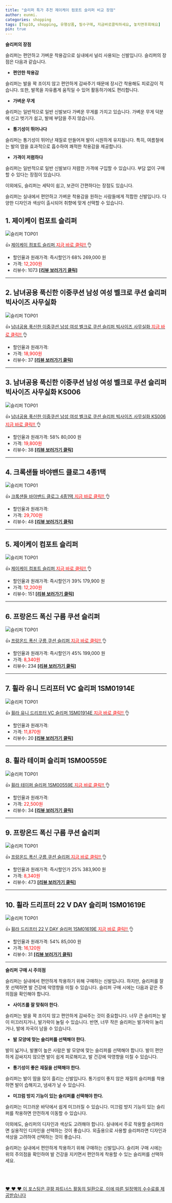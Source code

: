```yaml
---
title: "슬리퍼 특가 추천 제이케이 컴포트 슬리퍼 비교 장점"
author: eunmi.
categories: shopping
tags: [Top10, shopping, 유행상품, 필수구매, 지금바로클릭하세요, 놓치면후회해요]
pin: true
---
```

**슬리퍼의 장점**

슬리퍼는 편안하고 가벼운 착용감으로 실내에서 널리 사용되는 신발입니다. 슬리퍼의 장점은 다음과 같습니다.

* **편안한 착용감**

슬리퍼는 발을 꽉 조이지 않고 편안하게 감싸주기 때문에 장시간 착용해도 피로감이 적습니다. 또한, 발목을 자유롭게 움직일 수 있어 활동하기에도 편리합니다.

* **가벼운 무게**

슬리퍼는 일반적으로 일반 신발보다 가벼운 무게를 가지고 있습니다. 가벼운 무게 덕분에 신고 벗기가 쉽고, 발에 부담을 주지 않습니다.

* **통기성이 뛰어나다**

슬리퍼는 통기성이 뛰어난 재질로 만들어져 발이 시원하게 유지됩니다. 특히, 여름철에는 발의 땀을 효과적으로 흡수하여 쾌적한 착용감을 제공합니다.

* **가격이 저렴하다**

슬리퍼는 일반적으로 일반 신발보다 저렴한 가격에 구입할 수 있습니다. 부담 없이 구매할 수 있다는 장점이 있습니다.

이외에도, 슬리퍼는 세탁이 쉽고, 보관이 간편하다는 장점도 있습니다.

슬리퍼는 실내에서 편안하고 가벼운 착용감을 원하는 사람들에게 적합한 신발입니다. 다양한 디자인과 색상이 출시되어 취향에 맞게 선택할 수 있습니다.

   

## 1. 제이케이 컴포트 슬리퍼

![슬리퍼 TOP01](https://thumbnail7.coupangcdn.com/thumbnails/remote/230x230ex/image/vendor_inventory/9551/510f17e0cc34474f123f1fb7be706a3be751e7f8699b891c0636fdd33c67.jpg)


👍 [제이케이 컴포트 슬리퍼 <font color=red> 지금 바로 클릭!! </font> ](https://link.coupang.com/re/AFFSDP?lptag=AF3617701&subid=GithubCoopas&pageKey=7219831226&traceid=V0-153&itemId=18292665479&vendorItemId=85944952513) 👌 


- 할인율과 원래가격: 즉시할인가 68%  269,000   원
- 가격: <span style='color:red'>12,200원</span>
- 리뷰수: 1073  [**[리뷰 보러가기 클릭]**](https://link.coupang.com/re/AFFSDP?lptag=AF3617701&subid=GithubCoopas&pageKey=7219831226&traceid=V0-153&itemId=18292665479&vendorItemId=85944952513)

---


   

## 2. 남녀공용 푹신한 이중쿠션 남성 여성 벨크로 쿠션 슬리퍼 빅사이즈 사무실화

![슬리퍼 TOP01](https://thumbnail6.coupangcdn.com/thumbnails/remote/230x230ex/image/vendor_inventory/a2bc/afac403bf2b021175284d7c4b20f9f41cfd1f9e4981f6cfa733df3ea7c1f.jpg)


👍 [남녀공용 푹신한 이중쿠션 남성 여성 벨크로 쿠션 슬리퍼 빅사이즈 사무실화 <font color=red> 지금 바로 클릭!! </font> ](https://link.coupang.com/re/AFFSDP?lptag=AF3617701&subid=GithubCoopas&pageKey=6539343460&traceid=V0-153&itemId=14553255718&vendorItemId=81796738971) 👌 


- 할인율과 원래가격: 
- 가격: <span style='color:red'>18,900원</span>
- 리뷰수: 37  [**[리뷰 보러가기 클릭]**](https://link.coupang.com/re/AFFSDP?lptag=AF3617701&subid=GithubCoopas&pageKey=6539343460&traceid=V0-153&itemId=14553255718&vendorItemId=81796738971)

---


   

## 3. 남녀공용 푹신한 이중쿠션 남성 여성 벨크로 쿠션 슬리퍼 빅사이즈 사무실화 KS006

![슬리퍼 TOP01](https://thumbnail7.coupangcdn.com/thumbnails/remote/230x230ex/image/vendor_inventory/35b2/484c05a9ab5b010e0c672f08267eec87aeaace87021b188292d33df47f08.jpg)


👍 [남녀공용 푹신한 이중쿠션 남성 여성 벨크로 쿠션 슬리퍼 빅사이즈 사무실화 KS006 <font color=red> 지금 바로 클릭!! </font> ](https://link.coupang.com/re/AFFSDP?lptag=AF3617701&subid=GithubCoopas&pageKey=7070432407&traceid=V0-153&itemId=17556143886&vendorItemId=86853373698) 👌 


- 할인율과 원래가격: 58%  80,000   원
- 가격: <span style='color:red'>19,800원</span>
- 리뷰수: 38  [**[리뷰 보러가기 클릭]**](https://link.coupang.com/re/AFFSDP?lptag=AF3617701&subid=GithubCoopas&pageKey=7070432407&traceid=V0-153&itemId=17556143886&vendorItemId=86853373698)

---


   

## 4. 크록샌들 바야밴드 클로그 4종1택

![슬리퍼 TOP01](https://thumbnail10.coupangcdn.com/thumbnails/remote/230x230ex/image/vendor_inventory/c428/d08bcb4a887b9c72798b27c1f43936ad93b11198e1a5b179e6f26e3995cc.jpg)


👍 [크록샌들 바야밴드 클로그 4종1택 <font color=red> 지금 바로 클릭!! </font> ](https://link.coupang.com/re/AFFSDP?lptag=AF3617701&subid=GithubCoopas&pageKey=7188296050&traceid=V0-153&itemId=18143481997&vendorItemId=87420302243) 👌 


- 할인율과 원래가격: 
- 가격: <span style='color:red'>29,700원</span>
- 리뷰수: 48  [**[리뷰 보러가기 클릭]**](https://link.coupang.com/re/AFFSDP?lptag=AF3617701&subid=GithubCoopas&pageKey=7188296050&traceid=V0-153&itemId=18143481997&vendorItemId=87420302243)

---


   

## 5. 제이케이 컴포트 슬리퍼

![슬리퍼 TOP01](https://thumbnail10.coupangcdn.com/thumbnails/remote/230x230ex/image/vendor_inventory/73c8/80d1ba613847d45583934654b8555699bcd485bb75bf20894d1632d39f5e.jpg)


👍 [제이케이 컴포트 슬리퍼 <font color=red> 지금 바로 클릭!! </font> ](https://link.coupang.com/re/AFFSDP?lptag=AF3617701&subid=GithubCoopas&pageKey=7219831226&traceid=V0-153&itemId=18292665493&vendorItemId=85944952482) 👌 


- 할인율과 원래가격: 즉시할인가 39%  179,900   원
- 가격: <span style='color:red'>12,200원</span>
- 리뷰수: 151  [**[리뷰 보러가기 클릭]**](https://link.coupang.com/re/AFFSDP?lptag=AF3617701&subid=GithubCoopas&pageKey=7219831226&traceid=V0-153&itemId=18292665493&vendorItemId=85944952482)

---


   

## 6. 프랑온드 폭신 구름 쿠션 슬리퍼

![슬리퍼 TOP01](https://thumbnail6.coupangcdn.com/thumbnails/remote/230x230ex/image/retail/images/3646659288977369-6b88076f-b78b-40fd-9500-d2a115c3b3fd.jpg)


👍 [프랑온드 폭신 구름 쿠션 슬리퍼 <font color=red> 지금 바로 클릭!! </font> ](https://link.coupang.com/re/AFFSDP?lptag=AF3617701&subid=GithubCoopas&pageKey=6348122787&traceid=V0-153&itemId=13346748984&vendorItemId=80601935703) 👌 


- 할인율과 원래가격: 즉시할인가 45%  199,000   원
- 가격: <span style='color:red'>8,340원</span>
- 리뷰수: 234  [**[리뷰 보러가기 클릭]**](https://link.coupang.com/re/AFFSDP?lptag=AF3617701&subid=GithubCoopas&pageKey=6348122787&traceid=V0-153&itemId=13346748984&vendorItemId=80601935703)

---


   

## 7. 휠라 유니 드리프터 VC 슬리퍼 1SM01914E

![슬리퍼 TOP01](https://thumbnail6.coupangcdn.com/thumbnails/remote/230x230ex/image/retail/images/1766555360654405-f4c1dd53-b0b6-43a2-8bd7-939620d43337.jpg)


👍 [휠라 유니 드리프터 VC 슬리퍼 1SM01914E <font color=red> 지금 바로 클릭!! </font> ](https://link.coupang.com/re/AFFSDP?lptag=AF3617701&subid=GithubCoopas&pageKey=6328954798&traceid=V0-153&itemId=13226361298&vendorItemId=80484531226) 👌 


- 할인율과 원래가격: 
- 가격: <span style='color:red'>11,870원</span>
- 리뷰수: 20  [**[리뷰 보러가기 클릭]**](https://link.coupang.com/re/AFFSDP?lptag=AF3617701&subid=GithubCoopas&pageKey=6328954798&traceid=V0-153&itemId=13226361298&vendorItemId=80484531226)

---


   

## 8. 휠라 테이퍼 슬리퍼 1SM00559E

![슬리퍼 TOP01](https://thumbnail6.coupangcdn.com/thumbnails/remote/230x230ex/image/retail/images/2813192636576051-076b994c-a6b3-4726-bd28-fdefe52dc710.png)


👍 [휠라 테이퍼 슬리퍼 1SM00559E <font color=red> 지금 바로 클릭!! </font> ](https://link.coupang.com/re/AFFSDP?lptag=AF3617701&subid=GithubCoopas&pageKey=6432077206&traceid=V0-153&itemId=13885408161&vendorItemId=81135157514) 👌 


- 할인율과 원래가격: 
- 가격: <span style='color:red'>22,500원</span>
- 리뷰수: 34  [**[리뷰 보러가기 클릭]**](https://link.coupang.com/re/AFFSDP?lptag=AF3617701&subid=GithubCoopas&pageKey=6432077206&traceid=V0-153&itemId=13885408161&vendorItemId=81135157514)

---


   

## 9. 프랑온드 폭신 구름 쿠션 슬리퍼

![슬리퍼 TOP01](https://thumbnail6.coupangcdn.com/thumbnails/remote/230x230ex/image/retail/images/826989700201718-0b4244a3-5e16-4d5b-9c8a-72e5a955f850.jpg)


👍 [프랑온드 폭신 구름 쿠션 슬리퍼 <font color=red> 지금 바로 클릭!! </font> ](https://link.coupang.com/re/AFFSDP?lptag=AF3617701&subid=GithubCoopas&pageKey=6348122787&traceid=V0-153&itemId=13346748969&vendorItemId=80601935662) 👌 


- 할인율과 원래가격: 즉시할인가 25%  383,900   원
- 가격: <span style='color:red'>8,340원</span>
- 리뷰수: 473  [**[리뷰 보러가기 클릭]**](https://link.coupang.com/re/AFFSDP?lptag=AF3617701&subid=GithubCoopas&pageKey=6348122787&traceid=V0-153&itemId=13346748969&vendorItemId=80601935662)

---


   

## 10. 휠라 드리프터 22 V DAY 슬리퍼 1SM01619E

![슬리퍼 TOP01](https://thumbnail9.coupangcdn.com/thumbnails/remote/230x230ex/image/retail/images/2878793310646577-576c7128-e90b-48fa-8cb0-077f6ea4fc1f.jpg)


👍 [휠라 드리프터 22 V DAY 슬리퍼 1SM01619E <font color=red> 지금 바로 클릭!! </font> ](https://link.coupang.com/re/AFFSDP?lptag=AF3617701&subid=GithubCoopas&pageKey=6306208219&traceid=V0-153&itemId=13064836860&vendorItemId=80327394276) 👌 


- 할인율과 원래가격: 54%  85,000   원
- 가격: <span style='color:red'>16,120원</span>
- 리뷰수: 31  [**[리뷰 보러가기 클릭]**](https://link.coupang.com/re/AFFSDP?lptag=AF3617701&subid=GithubCoopas&pageKey=6306208219&traceid=V0-153&itemId=13064836860&vendorItemId=80327394276)

---
**슬리퍼 구매 시 주의점**

슬리퍼는 실내에서 편안하게 착용하기 위해 구매하는 신발입니다. 하지만, 슬리퍼를 잘못 선택하면 발 건강에 악영향을 미칠 수 있습니다. 슬리퍼 구매 시에는 다음과 같은 주의점을 확인해야 합니다.

* **사이즈를 잘 맞춰야 한다.**

슬리퍼는 발을 꽉 조이지 않고 편안하게 감싸주는 것이 중요합니다. 너무 큰 슬리퍼는 발이 미끄러지거나, 발가락이 눌릴 수 있습니다. 반면, 너무 작은 슬리퍼는 발가락이 눌리거나, 발에 자국이 남을 수 있습니다.

* **발 모양에 맞는 슬리퍼를 선택해야 한다.**

발이 넓거나, 발볼이 높은 사람은 발 모양에 맞는 슬리퍼를 선택해야 합니다. 발이 편안하게 감싸지지 않으면 발이 쉽게 피로해지고, 발 건강에 악영향을 미칠 수 있습니다.

* **통기성이 좋은 재질을 선택해야 한다.**

슬리퍼는 발이 땀을 많이 흘리는 신발입니다. 통기성이 좋지 않은 재질의 슬리퍼를 착용하면 발이 습해지고, 냄새가 날 수 있습니다.

* **미끄럼 방지 기능이 있는 슬리퍼를 선택해야 한다.**

슬리퍼는 미끄러운 바닥에서 쉽게 미끄러질 수 있습니다. 미끄럼 방지 기능이 있는 슬리퍼를 착용하면 안전하게 이동할 수 있습니다.

이외에도, 슬리퍼의 디자인과 색상도 고려해야 합니다. 실내에서 주로 착용할 슬리퍼라면 실용적인 디자인을 선택하는 것이 좋습니다. 외출용으로 사용할 슬리퍼라면 디자인과 색상을 고려하여 선택하는 것이 좋습니다.

슬리퍼는 실내에서 편안하게 착용하기 위해 구매하는 신발입니다. 슬리퍼 구매 시에는 위의 주의점을 확인하여 발 건강을 지키면서 편안하게 착용할 수 있는 슬리퍼를 선택하세요.<br><br><br><br><br> [ ❤ ❤ ❤ 이 포스팅은 쿠팡 파트너스 활동의 일환으로, 이에 따른 일정액의 수수료를 제공받습니다](https://link.coupang.com/a/bcEFyh)